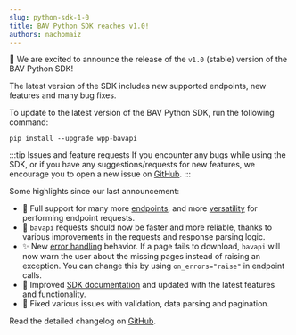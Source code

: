 ```yaml
---
slug: python-sdk-1-0
title: BAV Python SDK reaches v1.0!
authors: nachomaiz
---
```


:tada: We are excited to announce the release of the `v1.0` (stable) version of the BAV Python SDK!

The latest version of the SDK includes new supported endpoints, new features and many bug fixes.

To update to the latest version of the BAV Python SDK, run the following command:

```shell
pip install --upgrade wpp-bavapi
```

:::tip Issues and feature requests
If you encounter any bugs while using the SDK, or if you have any suggestions/requests for new features, we encourage you to open a new issue on [GitHub](https://github.com/wppbav/bavapi-sdk-python/issues/new/choose).
:::

Some highlights since our last announcement:

- :tada: Full support for many more [endpoints](../docs/2.x/developer-tools/python/endpoints), and more [versatility](../docs/2.x/developer-tools/python/basic-usage#using-query-objects) for performing endpoint requests.
- :rocket: `bavapi` requests should now be faster and more reliable, thanks to various improvements in the requests and response parsing logic.
- :sparkles: New [error handling](../docs/2.x/developer-tools/python/basic-usage#error-handling) behavior. If a page fails to download, `bavapi` will now warn the user about the missing pages instead of raising an exception. You can change this by using `on_errors="raise"` in endpoint calls.
- :notebook: Improved [SDK documentation](../docs/2.x/developer-tools/python) and updated with the latest features and functionality.
- :bug: Fixed various issues with validation, data parsing and pagination.

Read the detailed changelog on [GitHub](https://github.com/wppbav/bavapi-sdk-python/releases).
